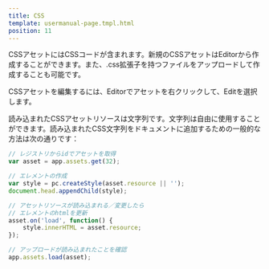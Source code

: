 ```yaml
---
title: CSS
template: usermanual-page.tmpl.html
position: 11
---
```


CSSアセットにはCSSコードが含まれます。新規のCSSアセットはEditorから作成することができます。また、.css拡張子を持つファイルをアップロードして作成することも可能です。

CSSアセットを編集するには、Editorでアセットを右クリックして、Editを選択します。

読み込まれたCSSアセットリソースは文字列です。文字列は自由に使用することができます。読み込まれたCSS文字列をドキュメントに追加するための一般的な方法は次の通りです：

```javascript
// レジストリからidでアセットを取得
var asset = app.assets.get(32);

// エレメントの作成
var style = pc.createStyle(asset.resource || '');
document.head.appendChild(style);

// アセットリソースが読み込まれる／変更したら
// エレメントのhtmlを更新
asset.on('load', function() {
    style.innerHTML = asset.resource;
});

// アップロードが読み込まれたことを確認
app.assets.load(asset);
```

